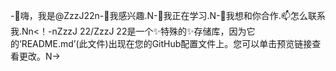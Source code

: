 -👋嗨，我是@ZzzJ22n-👀我感兴趣.N-🌱我正在学习.N-💞️我想和你合作.📫怎么联系我.Nn<！-nZzzJ 22/ZzzJ 22是一个✨特殊的✨存储库，因为它的‘README.md’(此文件)出现在您的GitHub配置文件上。您可以单击预览链接查看更改。N->
